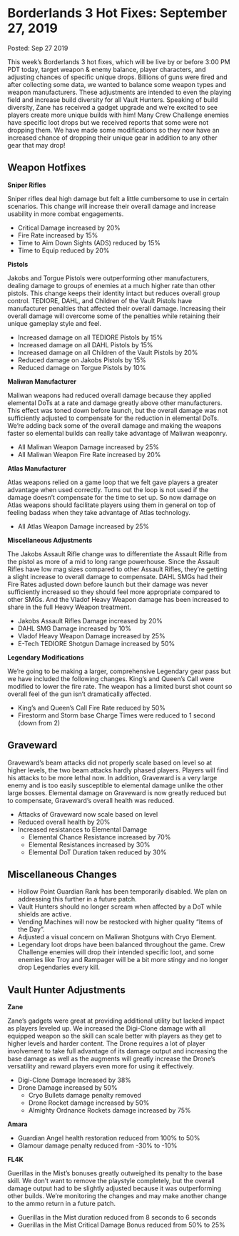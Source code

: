 Borderlands 3 Hot Fixes: September 27, 2019
===========================================

Posted: Sep 27 2019

This week’s Borderlands 3 hot fixes, which will be live by or before 3:00 PM PDT today, target weapon & enemy balance, player characters, and adjusting chances of specific unique drops. Billions of guns were fired and after collecting some data, we wanted to balance some weapon types and weapon manufacturers. These adjustments are intended to even the playing field and increase build diversity for all Vault Hunters. Speaking of build diversity, Zane has received a gadget upgrade and we’re excited to see players create more unique builds with him! Many Crew Challenge enemies have specific loot drops but we received reports that some were not dropping them. We have made some modifications so they now have an increased chance of dropping their unique gear in addition to any other gear that may drop!

Weapon Hotfixes
---------------

**Sniper Rifles**

Sniper rifles deal high damage but felt a little cumbersome to use in certain scenarios. This change will increase their overall damage and increase usability in more combat engagements.

- Critical Damage increased by 20%
- Fire Rate increased by 15%
- Time to Aim Down Sights (ADS) reduced by 15%
- Time to Equip reduced by 20%

**Pistols**

Jakobs and Torgue Pistols were outperforming other manufacturers, dealing damage to groups of enemies at a much higher rate than other pistols. This change keeps their identity intact but reduces overall group control. TEDIORE, DAHL, and Children of the Vault Pistols have manufacturer penalties that affected their overall damage. Increasing their overall damage will overcome some of the penalties while retaining their unique gameplay style and feel.

- Increased damage on all TEDIORE Pistols by 15%
- Increased damage on all DAHL Pistols by 15%
- Increased damage on all Children of the Vault Pistols by 20%
- Reduced damage on Jakobs Pistols by 15%
- Reduced damage on Torgue Pistols by 10%

**Maliwan Manufacturer**

Maliwan weapons had reduced overall damage because they applied elemental DoTs at a rate and damage greatly above other manufacturers. This effect was toned down before launch, but the overall damage was not sufficiently adjusted to compensate for the reduction in elemental DoTs. We’re adding back some of the overall damage and making the weapons faster so elemental builds can really take advantage of Maliwan weaponry.

- All Maliwan Weapon Damage increased by 25%
- All Maliwan Weapon Fire Rate increased by 20%

**Atlas Manufacturer**

Atlas weapons relied on a game loop that we felt gave players a greater advantage when used correctly. Turns out the loop is not used if the damage doesn’t compensate for the time to set up. So now damage on Atlas weapons should facilitate players using them in general on top of feeling badass when they take advantage of Atlas technology.

- All Atlas Weapon Damage increased by 25%

**Miscellaneous Adjustments**

The Jakobs Assault Rifle change was to differentiate the Assault Rifle from the pistol as more of a mid to long range powerhouse. Since the Assault Rifles have low mag sizes compared to other Assault Rifles, they’re getting a slight increase to overall damage to compensate. DAHL SMGs had their Fire Rates adjusted down before launch but their damage was never sufficiently increased so they should feel more appropriate compared to other SMGs. And the Vladof Heavy Weapon damage has been increased to share in the full Heavy Weapon treatment.

- Jakobs Assault Rifles Damage increased by 20%
- DAHL SMG Damage increased by 10%
- Vladof Heavy Weapon Damage increased by 25%
- E-Tech TEDIORE Shotgun Damage increased by 50%

**Legendary Modifications**

We’re going to be making a larger, comprehensive Legendary gear pass but we have included the following changes. King’s and Queen’s Call were modified to lower the fire rate. The weapon has a limited burst shot count so overall feel of the gun isn’t dramatically affected.

- King’s and Queen’s Call Fire Rate reduced by 50%
- Firestorm and Storm base Charge Times were reduced to 1 second (down from 2)

Graveward
---------

Graveward’s beam attacks did not properly scale based on level so at higher levels, the two beam attacks hardly phased players. Players will find his attacks to be more lethal now. In addition, Graveward is a very large enemy and is too easily susceptible to elemental damage unlike the other large bosses. Elemental damage on Graveward is now greatly reduced but to compensate, Graveward’s overall health was reduced.

- Attacks of Graveward now scale based on level
- Reduced overall health by 20%
- Increased resistances to Elemental Damage
  - Elemental Chance Resistance increased by 70%
  - Elemental Resistances increased by 30%
  - Elemental DoT Duration taken reduced by 30%

Miscellaneous Changes
---------------------

- Hollow Point Guardian Rank has been temporarily disabled. We plan on addressing this further in a future patch.
- Vault Hunters should no longer scream when affected by a DoT while shields are active.
- Vending Machines will now be restocked with higher quality “Items of the Day”.
- Adjusted a visual concern on Maliwan Shotguns with Cryo Element.
- Legendary loot drops have been balanced throughout the game. Crew Challenge enemies will drop their intended specific loot, and some enemies like Troy and Rampager will be a bit more stingy and no longer drop Legendaries every kill.

Vault Hunter Adjustments
------------------------

**Zane**

Zane’s gadgets were great at providing additional utility but lacked impact as players leveled up. We increased the Digi-Clone damage with all equipped weapon so the skill can scale better with players as they get to higher levels and harder content. The Drone requires a lot of player involvement to take full advantage of its damage output and increasing the base damage as well as the augments will greatly increase the Drone’s versatility and reward players even more for using it effectively.

- Digi-Clone Damage Increased by 38%
- Drone Damage increased by 50%
  - Cryo Bullets damage penalty removed
  - Drone Rocket damage increased by 50%
  - Almighty Ordnance Rockets damage increased by 75%

**Amara**

- Guardian Angel health restoration reduced from 100% to 50%
- Glamour damage penalty reduced from -30% to -10%

**FL4K**

Guerillas in the Mist’s bonuses greatly outweighed its penalty to the base skill. We don’t want to remove the playstyle completely, but the overall damage output had to be slightly adjusted because it was outperforming other builds. We’re monitoring the changes and may make another change to the ammo return in a future patch.

- Guerillas in the Mist duration reduced from 8 seconds to 6 seconds
- Guerillas in the Mist Critical Damage Bonus reduced from 50% to 25%
